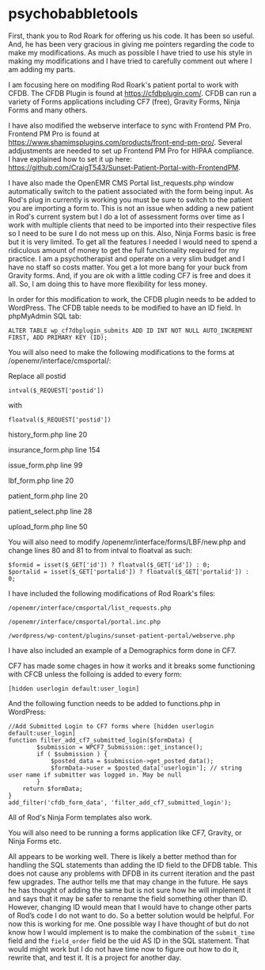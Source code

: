 # psychobabbletools
First, thank you to Rod Roark for offering us his code.  It has been so useful.  And, he has been very gracious in giving me pointers regarding the code to make my modifications.  As much as possible I have tried to use his style in making my modifications and I have tried to carefully comment out where I am adding my parts.

I am focusing here on modifing Rod Roark's patient portal to work with CFDB. The CFDB Plugin is found at https://cfdbplugin.com/. CFDB can run a variety of Forms applications including CF7 (free), Gravity Forms, Ninja Forms and many others.  

I have also modified the webserve interface to sync with Frontend PM Pro.  Frontend PM Pro is found at https://www.shamimsplugins.com/products/front-end-pm-pro/. Several addjustments are needed to set up Frontend PM Pro for HIPAA compliance.  I have explained how to set it up here: https://github.com/CraigT543/Sunset-Patient-Portal-with-FrontendPM.

I have also made the OpenEMR CMS Portal list_requests.php window automatically switch to the patient associated with the form being input. As Rod's plug in currently is working you must be sure to switch to the patient you are importing a form to.  This is not an issue when adding a new patient in Rod's current system but I do a lot of assessment forms over time as I work with multiple clients that need to be imported into their respective files so I need to be sure I do not mess up on this.  Also, Ninja Forms basic is free but it is very limited.  To get all the features I needed I would need to spend a ridiculous amount of money to get the full functionality required for my practice.  I am a psychotherapist and operate on a very slim budget and I have no staff so costs matter.  You get a lot more bang for your buck from Gravity forms.  And, if you are ok with a little coding CF7 is free and does it all.  So, I am doing this to have more flexibility for less money.

In order for this modification to work, the CFDB plugin needs to be added to WordPress.  The CFDB table needs to be modified to have an ID field. In phpMyAdmin SQL tab:

    ALTER TABLE wp_cf7dbplugin_submits ADD ID INT NOT NULL AUTO_INCREMENT FIRST, ADD PRIMARY KEY (ID);
    
    
You will also need to make the following modifications to the forms at /openemr/interface/cmsportal/:

 Replace all postid 

	intval($_REQUEST['postid'])

 with 

	floatval($_REQUEST['postid'])

history_form.php line 20

insurance_form.php line 154

issue_form.php line 99

lbf_form.php line 20

patient_form.php line 20

patient_select.php line 28

upload_form.php line 50

You will also need to modify /openemr/interface/forms/LBF/new.php and change lines 80 and 81 to from intval to floatval as such:

    $formid = isset($_GET['id']) ? floatval($_GET['id']) : 0;
    $portalid = isset($_GET['portalid']) ? floatval($_GET['portalid']) : 0;


I have included the following modifications of Rod Roark's files:

    /openemr/interface/cmsportal/list_requests.php

    /openemr/interface/cmsportal/portal.inc.php

    /wordpress/wp-content/plugins/sunset-patient-portal/webserve.php

I have also included an example of a Demographics form done in CF7.  

CF7 has made some chages in how it works and it breaks some functioning with CFCB unless the folloing is added to every form:

    [hidden userlogin default:user_login]
	
And the following function needs to be added to functions.php in WordPress:

	//Add Submitted Login to CF7 forms where [hidden userlogin default:user_login]
	function filter_add_cf7_submitted_login($formData) {
			$submission = WPCF7_Submission::get_instance();
			if ( $submission ) {
				$posted_data = $submission->get_posted_data();
				$formData->user = $posted_data['userlogin']; // string user name if submitter was logged in. May be null
			}
		return $formData;
	}
	add_filter('cfdb_form_data', 'filter_add_cf7_submitted_login');		


All of Rod's Ninja Form templates also work.

You will also need to be running a forms application like CF7, Gravity, or Ninja Forms etc.

All appears to be working well. There is likely a better method than for handling the SQL statements than adding the ID field to the DFDB table. This does not cause any problems with DFDB in its current iteration and the past few upgrades.  The author tells me that may change in the future.  He says he has thought of adding the same but is not sure how he will implement it and says that it may be safer to rename the field something other than ID.  However, changing ID would mean that I would have to change other parts of Rod’s code I do not want to do.  So a better solution would be helpful.  For now this is working for me.  One possible way I have thought of but do not know how I would implement is to  make the combination of the `submit_time` field and the `field_order` field be the uid AS ID in the SQL statement.  That would might work but I do not have time now to figure out how to do it, rewrite that, and test it.  It is a project for another day.  
